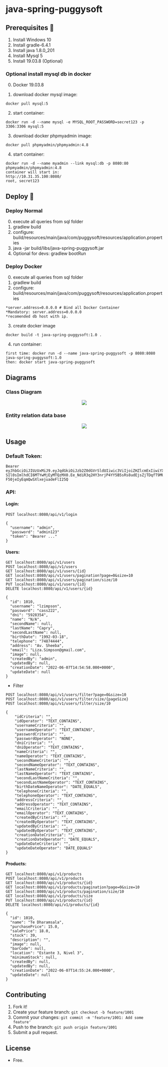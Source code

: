 # java-spring-puggysoft

## Prerequisites 🔨

1. Install Windows 10
2. Install gradle-6.4.1
3. Install java 1.8.0_201
4. Install Mysql 5
5. Install 19.03.8 (Optional)

### Optional install mysql db in docker

0. Docker 19.03.8

1. download docker mysql image:

```
docker pull mysql:5
```

2. start container:

```
docker run -d --name mysql -e MYSQL_ROOT_PASSWORD=secret123 -p 3306:3306 mysql:5
```

3. download docker phpmyadmin image:

```
docker pull phpmyadmin/phpmyadmin:4.8
```

4. start container:

```
docker run -d --name myadmin --link mysql:db -p 8080:80 phpmyadmin/phpmyadmin:4.8
container will start in:
http://10.31.35.100:8080/
root, secret123
```

## Deploy 🚀

### Deploy Normal

0. execute all queries from sql folder
1. gradlew build
2. configure: build/resources/main/java/com/puggysoft/resources/application.properties
3. java -jar build/libs/java-spring-puggysoft.jar
4. Optional for devs: gradlew bootRun

### Deploy Docker
0. execute all queries from sql folder
1. gradlew build
2. configure: build/resources/main/java/com/puggysoft/resources/application.properties

```
*server.address=0.0.0.0 # Bind all Docker Container 
*Mandatory: server.address=0.0.0.0
*recomended db host with ip.
```

3. create docker image

```
docker build -t java-spring-puggysoft:1.0 .
```

4. run container:

```
first time: docker run -d --name java-spring-puggysoft -p 8080:8080 java-spring-puggysoft:1.0
then: docker start java-spring-puggysoft
```

## Diagrams

### Class Diagram

<p align="center">
  <img src="documents/class-diagram.jpg">
</p>

### Entity relation data base

<p align="center">
  <img src="documents/entity-relation-dbeaver.jpg">
</p>

## Usage

### Default Token: 

```
Bearer eyJhbGciOiJIUzUxMiJ9.eyJqdGkiOiJzb2Z0dGVrSldUIiwic3ViIjoiZHZlcmExIiwiYXV0aG9yaXRpZXMiOlsiUk9MRV9VU0V
SIl0sImlhdCI6MTYwMjEyMTQzMX0.Ee_NdiR3q2HY3nrjP4YY5B5sRs8udEjsZjTDqfT9MUAp8yxWTJ1FYmZZb-F50jeIyEqmQwSXlxejuadeFlI25Q
```

### API:

#### Login:

```
POST localhost:8080/api/v1/login

{
  "username": "admin",
  "password": "admin123"
  "token": "Bearer ..."
}
```

#### Users:

```
GET localhost:8080/api/v1/users
POST localhost:8080/api/v1/users
GET localhost:8080/api/v1/users/{id}
GET localhost:8080/api/v1/users/pagination?page=0&size=10
GET localhost:8080/api/v1/users/pagination/size/10
PUT localhost:8080/api/v1/users/{id}
DELETE localhost:8080/api/v1/users/{id}

{
  "id": 1010,
  "username": "lzimpson",
  "password": "cass222",
  "dni": "5928354",
  "name": "N/A",
  "secondName": null,
  "lastName": "Capry",
  "secondLastName": null,
  "birthDate": "1992-03-18",
  "telephone": "74874444",
  "address": "Av. Sheeba",
  "email": "Liza.Simpson@gmail.com",
  "image": null,
  "createdBy": "admin",
  "updatedBy": null,
  "creationDate": "2022-06-07T14:54:58.000+0000",
  "updateDate": null
}
```

* Filter
```
POST localhost:8080/api/v1/users/filter?page=0&size=10
POST localhost:8080/api/v1/users/filter/size/{pageSize}
POST localhost:8080/api/v1/users/filter/size/10

{
    "idCriteria": "",
    "idOperator": "TEXT_CONTAINS",
    "usernameCriteria": "",
    "usernameOperator": "TEXT_CONTAINS",
    "passwordCriteria": "",
    "passwordOperator": "NONE",
    "dniCriteria": "",
    "dniOperator": "TEXT_CONTAINS",
    "nameCriteria": "",
    "nameOperator": "TEXT_CONTAINS",
    "secondNameCriteria": "",
    "secondNameOperator": "TEXT_CONTAINS",
    "lastNameCriteria": "",
    "lastNameOperator": "TEXT_CONTAINS",
    "secondLastNameCriteria": "",
    "secondLastNameOperator": "TEXT_CONTAINS",
    "birthDateNameOperator": "DATE_EQUALS",
    "telephoneCriteria": "",
    "telephoneOperator": "TEXT_CONTAINS",
    "addressCriteria": "",
    "addressOperator": "TEXT_CONTAINS",
    "emailCriteria": "",
    "emailOperator": "TEXT_CONTAINS",
    "createdByCriteria": "",
    "createdByOperator": "TEXT_CONTAINS",
    "updatedByCriteria": "",
    "updatedByOperator": "TEXT_CONTAINS",
    "creationDateCriteria": "",
    "creationDateOperator": "DATE_EQUALS",
    "updateDateCriteria": "",
    "updateDateOperator": "DATE_EQUALS"
}
```

#### Products:

```
GET localhost:8080/api/v1/products
POST localhost:8080/api/v1/products
GET localhost:8080/api/v1/products/{id}
GET localhost:8080/api/v1/products/pagination?page=0&size=10
GET localhost:8080/api/v1/products/pagination/size/10
GET localhost:8080/api/v1/products/size
PUT localhost:8080/api/v1/products/{id}
DELETE localhost:8080/api/v1/products/{id}

{
  "id": 1010,
  "name": "Te Dharamsala",
  "purchasePrice": 15.0,
  "salePrice": 18.0,
  "stock": 39,
  "description": "",
  "image": null,
  "barCode": null,
  "location": "Estante 3, Nivel 3",
  "minimumStock": null,
  "createdBy": null,
  "updatedBy": null,
  "creationDate": "2022-06-07T14:55:24.000+0000",
  "updateDate": null
}
```

## Contributing

1. Fork it!
2. Create your feature branch: `git checkout -b feature/1001`
3. Commit your changes: `git commit -m 'feature/1001: Add some feature'`
4. Push to the branch: `git push origin feature/1001`
5. Submit a pull request.

## License

- Free.

